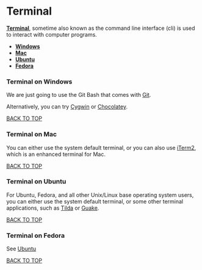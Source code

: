Terminal
========
[**Terminal**](http://en.wikipedia.org/wiki/Command-line_interface), sometime also known as the command line interface (cli) is used to interact with computer programs.

* [**Windows**](#terminal-on-windows)
* [**Mac**](#terminal-on-mac)
* [**Ubuntu**](#terminal-on-ubuntu)
* [**Fedora**](#terminal-on-fedora)

### Terminal on Windows
We are just going to use the Git Bash that comes with [Git](https://github.com/ctrl-alt-del/devenv/tree/master/terminal/git#git-on-windows).

Alternatively, you can try [Cygwin](https://github.com/ctrl-alt-del/devenv/tree/master/terminal/package%20manager/cygwin) or [Chocolatey](https://github.com/ctrl-alt-del/devenv/tree/master/terminal/package%20manager/chocolatey).

[BACK TO TOP](https://github.com/ctrl-alt-del/devenv)


### Terminal on Mac
You can either use the system default terminal, or you can also use [iTerm2](https://github.com/ctrl-alt-del/devenv/tree/master/terminal/iterm2), which is an enhanced terminal for Mac.

[BACK TO TOP](https://github.com/ctrl-alt-del/devenv)


### Terminal on Ubuntu
For Ubuntu, Fedora, and all other Unix/Linux base operating system users, you can either use the system default terminal, or some other terminal applications, such as [Tilda](https://github.com/ctrl-alt-del/devenv/tree/master/terminal/tilda) or [Guake](https://github.com/ctrl-alt-del/devenv/tree/master/terminal/guake).

[BACK TO TOP](https://github.com/ctrl-alt-del/devenv)


### Terminal on Fedora
See [Ubuntu](#terminal-on-ubuntu)

[BACK TO TOP](https://github.com/ctrl-alt-del/devenv)

